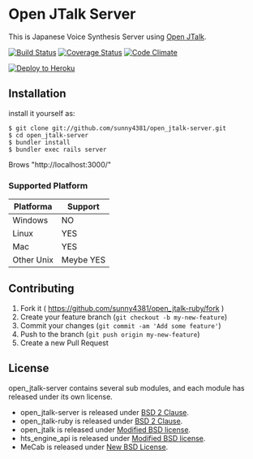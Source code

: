Open JTalk Server
===

This is Japanese Voice Synthesis Server using [Open JTalk](http://open-jtalk.sourceforge.net).

[![Build Status](https://travis-ci.org/sunny4381/open_jtalk-server.svg?branch=master)](https://travis-ci.org/sunny4381/open_jtalk-server)
[![Coverage Status](https://coveralls.io/repos/sunny4381/open_jtalk-server/badge.svg?branch=master)](https://coveralls.io/r/sunny4381/open_jtalk-server?branch=master)
[![Code Climate](https://codeclimate.com/github/sunny4381/open_jtalk-server/badges/gpa.svg)](https://codeclimate.com/github/sunny4381/open_jtalk-server)

[![Deploy to Heroku](https://www.herokucdn.com/deploy/button.png)](https://heroku.com/deploy)

## Installation

install it yourself as:

    $ git clone git://github.com/sunny4381/open_jtalk-server.git
    $ cd open_jtalk-server
    $ bundler install
    $ bundler exec rails server

Brows "http://localhost:3000/"

### Supported Platform

Platforma  | Support
-----------|---------
Windows    | NO
Linux      | YES
Mac        | YES
Other Unix | Meybe YES

## Contributing

1. Fork it ( https://github.com/sunny4381/open_jtalk-ruby/fork )
2. Create your feature branch (`git checkout -b my-new-feature`)
3. Commit your changes (`git commit -am 'Add some feature'`)
4. Push to the branch (`git push origin my-new-feature`)
5. Create a new Pull Request

## License

open_jtalk-server contains several sub modules, and each module has released under its own license.

* open_jtalk-server is released under [BSD 2 Clause](http://opensource.org/licenses/BSD-2-Clause).
* open_jtalk-ruby is released under [BSD 2 Clause](http://opensource.org/licenses/BSD-2-Clause).
* open_jtalk is released under [Modified BSD license](http://www.opensource.org/).
* hts_engine_api is released under [Modified BSD license](http://www.opensource.org/).
* MeCab is released under [New BSD License](http://opensource.org/licenses/BSD-3-Clause).
